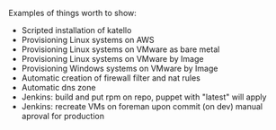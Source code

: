 Examples of things worth to show:

- Scripted installation of katello
- Provisioning Linux systems on AWS
- Provisioning Linux systems on VMware as bare metal
- Provisioning Linux systems on VMware by Image
- Provisioning Windows systems on VMware by Image
- Automatic creation of firewall filter and nat rules
- Automatic dns zone
- Jenkins: build and put rpm on repo, puppet with "latest" will apply
- Jenkins: recreate VMs on foreman upon commit (on dev) manual aproval for production


